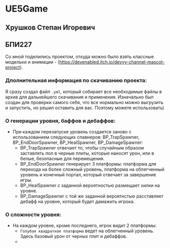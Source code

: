 # UE5Game

## Хрушков Степан Игоревич
## БПИ227

Со мной поделились проектом, откуда можно было взять классные модельки и анимации - (https://devenabled.itch.io/devvy-channel-mascot-project).

### Дполнительная информация по скачиванию проекта:

Я сразу создал файл ```.yml```, который собирает все необходимые файлы в архив для дальнейшего скачивания и применения.
Изначально был создан для проверки самого себя, что все нормально можно выгрузить и запустить, но решил оставить для вас. Поэтому можете использовать)

### О генерации уровня, баффов и дебаффов:
- При каждом перезапуске уровень создается заново с использованием следующих спавнеров: BP_TrapSpawner, BP_EndDoorSpawner, BP_HealSpawner, BP_DamageSpawner:
  - BP_TrapSpawner отвечает то, чтобы случайным образом заставлять пол в черные плиты, которые наносят урон, или в белые, безопасные для перемещения.
  - BP_EndDoorSpawner генерирует 3 платформы: платформа для перехода на более сложный уровень, платформа на облегченный уровень и конечный портал, который отвечает за завершение игры.
  - BP_HealSpawner с заданной вероятностью размещает хилки на уровне.
  - BP_DamageSpawner с той же заданной вероятнстью расставляет дебафф на уровне, который будет дамажить игрока.
 
### О сложности уровня:

- На каждом уровне, кроме последнего, игрок видит 2 платформы:
  - ```Голубая квадратная платформа``` ведет на облегченный уровень. Здесь базовый урон от черных плит и дебаффов.
  - 
